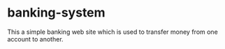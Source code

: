 # banking-system
This a simple banking web site which is used to transfer money from one account to another.
